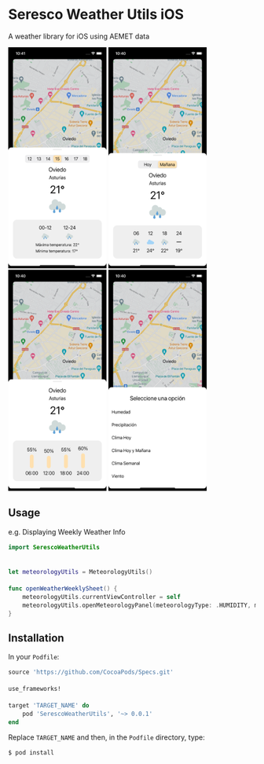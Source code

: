 Seresco Weather Utils iOS
=======

A weather library for iOS using AEMET data

<p float="left">
  <img src="art/img_weather_weekly.png" width="200" height="450">
  <img src="art/img_weather_tomorrow.png" width="200" height="450">
  <img src="art/img_precipitation.png" width="200" height="450">
  <img src="art/img_options.png" width="200" height="450">
</p>


Usage
--------

e.g. Displaying Weekly Weather Info

```swift
import SerescoWeatherUtils


let meteorologyUtils = MeteorologyUtils()

func openWeatherWeeklySheet() {
    meteorologyUtils.currentViewController = self
    meteorologyUtils.openMeteorologyPanel(meteorologyType: .HUMIDITY, municipalityId: "33007")
}
```

Installation
--------

In your `Podfile`:

```ruby
source 'https://github.com/CocoaPods/Specs.git'

use_frameworks!

target 'TARGET_NAME' do
    pod 'SerescoWeatherUtils', '~> 0.0.1'
end
```

Replace `TARGET_NAME` and then, in the `Podfile` directory, type:

```bash
$ pod install
```
